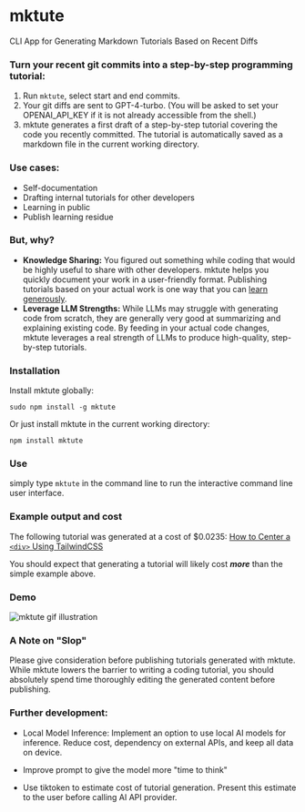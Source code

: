 # mktute

CLI App for Generating Markdown Tutorials Based on Recent Diffs

### Turn your recent git commits into a step-by-step programming tutorial:

1. Run `mktute`, select start and end commits.
2. Your git diffs are sent to GPT-4-turbo. (You will be asked to set your OPENAI_API_KEY if it is not already accessible from the shell.)
3. mktute generates a first draft of a step-by-step tutorial covering the code you recently committed. The tutorial is automatically saved as a markdown file in the current working directory.

### Use cases:

- Self-documentation
- Drafting internal tutorials for other developers
- Learning in public
- Publish learning residue

### But, why?

- **Knowledge Sharing:** You figured out something while coding that would be highly useful to share with other developers. mktute helps you quickly document your work in a user-friendly format. Publishing tutorials based on your actual work is one way that you can [learn generously](https://www.recurse.com/self-directives#learn-generously).
- **Leverage LLM Strengths:** While LLMs may struggle with generating code from scratch, they are generally very good at summarizing and explaining existing code. By feeding in your actual code changes, mktute leverages a real strength of LLMs to produce high-quality, step-by-step tutorials.

### Installation

Install mktute globally:

```
sudo npm install -g mktute
```

Or just install mktute in the current working directory:

```
npm install mktute
```

### Use

simply type `mktute` in the command line to run the interactive command line user interface.

### Example output and cost

The following tutorial was generated at a cost of $0.0235:
[How to Center a `<div>` Using TailwindCSS](https://github.com/josephrmartinez/mktute/blob/main/public/Tutorial_2024_06_04_17_50_21.md)

You should expect that generating a tutorial will likely cost **_more_** than the simple example above.

### Demo

![mktute gif illustration](public/demo.gif)

### A Note on "Slop"

Please give consideration before publishing tutorials generated with mktute. While mktute lowers the barrier to writing a coding tutorial, you should absolutely spend time thoroughly editing the generated content before publishing.

### Further development:

- Local Model Inference: Implement an option to use local AI models for inference. Reduce cost, dependency on external APIs, and keep all data on device.

- Improve prompt to give the model more "time to think"

- Use tiktoken to estimate cost of tutorial generation. Present this estimate to the user before calling AI API provider.
